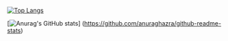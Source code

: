 [![Top Langs](https://github-readme-stats.vercel.app/api/top-langs/?username=omochi1224
)](https://github.com/anuraghazra/github-readme-stats)

[![Anurag's GitHub stats](https://github-readme-stats.vercel.app/api?username=omochi1224)]
(https://github.com/anuraghazra/github-readme-stats)
